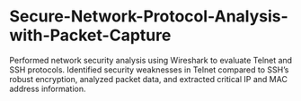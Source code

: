 # Secure-Network-Protocol-Analysis-with-Packet-Capture
Performed network security analysis using Wireshark to evaluate Telnet and SSH protocols. Identified security weaknesses in Telnet compared to SSH’s robust encryption, analyzed packet data, and extracted critical IP and MAC address information.
